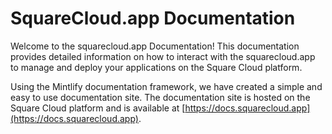 # SquareCloud.app Documentation

Welcome to the squarecloud.app  Documentation! This documentation provides detailed information on how to interact with the squarecloud.app to manage and deploy your applications on the Square Cloud platform.

Using the Mintlify documentation framework, we have created a simple and easy to use documentation site. The documentation site is hosted on the Square Cloud platform and is available at [https://docs.squarecloud.app](https://docs.squarecloud.app).